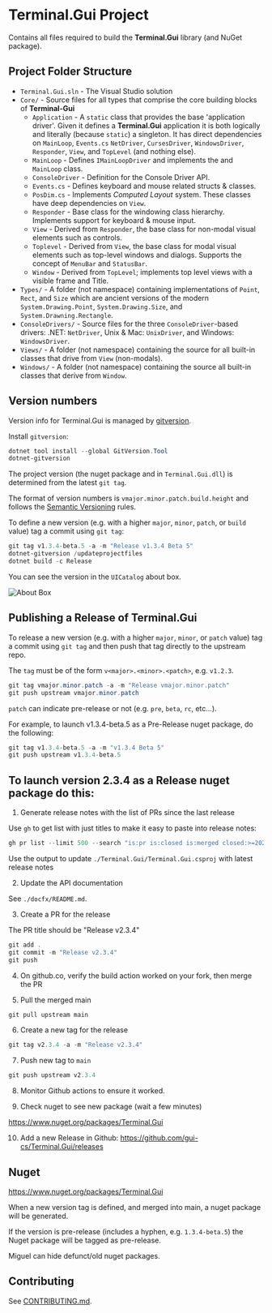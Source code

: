 # Terminal.Gui Project

Contains all files required to build the **Terminal.Gui** library (and NuGet package).

## Project Folder Structure

- `Terminal.Gui.sln` - The Visual Studio solution
- `Core/` - Source files for all types that comprise the core building blocks of **Terminal-Gui** 
    - `Application` - A `static` class that provides the base 'application driver'. Given it defines a **Terminal.Gui** application it is both logically and literally (because `static`) a singleton. It has direct dependencies on `MainLoop`, `Events.cs` `NetDriver`, `CursesDriver`, `WindowsDriver`, `Responder`, `View`, and `TopLevel` (and nothing else).
    - `MainLoop` - Defines `IMainLoopDriver` and implements the and `MainLoop` class.
    - `ConsoleDriver` - Definition for the Console Driver API.
    - `Events.cs` - Defines keyboard and mouse related structs & classes. 
    - `PosDim.cs` - Implements *Computed Layout* system. These classes have deep dependencies on `View`.
    - `Responder` - Base class for the windowing class hierarchy. Implements support for keyboard & mouse input.
    - `View` - Derived from `Responder`, the base class for non-modal visual elements such as controls.
    - `Toplevel` - Derived from `View`, the base class for modal visual elements such as top-level windows and dialogs. Supports the concept of `MenuBar` and `StatusBar`.
    - `Window` - Derived from `TopLevel`; implements top level views with a visible frame and Title.
- `Types/` - A folder (not namespace) containing implementations of `Point`, `Rect`, and `Size` which are ancient versions of the modern `System.Drawing.Point`, `System.Drawing.Size`, and `System.Drawning.Rectangle`.
- `ConsoleDrivers/` - Source files for the three `ConsoleDriver`-based drivers: .NET: `NetDriver`, Unix & Mac: `UnixDriver`, and Windows: `WindowsDriver`.
- `Views/` - A folder (not namespace) containing the source for all built-in classes that drive from `View` (non-modals). 
- `Windows/` - A folder (not namespace) containing the source all built-in classes that derive from `Window`.

## Version numbers

Version info for Terminal.Gui is managed by [gitversion](https://gitversion.net).

Install `gitversion`:

```powershell
dotnet tool install --global GitVersion.Tool
dotnet-gitversion
```

The project version (the nuget package and in `Terminal.Gui.dll`) is determined from the latest `git tag`. 

The format of version numbers is `vmajor.minor.patch.build.height` and follows the [Semantic Versioning](https://semver.org/) rules.

To define a new version (e.g. with a higher `major`, `minor`, `patch`, or `build` value) tag a commit using `git tag`:

```powershell
git tag v1.3.4-beta.5 -a -m "Release v1.3.4 Beta 5"
dotnet-gitversion /updateprojectfiles
dotnet build -c Release
```

You can see the version in the `UICatalog` about box.

![About Box](https://raw.githubusercontent.com/migueldeicaza/gui.cs/master/docfx/aboutbox.png)

## Publishing a Release of Terminal.Gui

To release a new version (e.g. with a higher `major`, `minor`, or `patch` value) tag a commit using `git tag` and then push that tag directly to the upstream repo.

The `tag` must be of the form `v<major>.<minor>.<patch>`, e.g. `v1.2.3`.

```powershell
git tag vmajor.minor.patch -a -m "Release vmajor.minor.patch"
git push upstream vmajor.minor.patch
```      

`patch` can indicate pre-release or not (e.g. `pre`, `beta`, `rc`, etc...). 

For example, to launch v1.3.4-beta.5 as a Pre-Release nuget package, do the following:
       
```powershell
git tag v1.3.4-beta.5 -a -m "v1.3.4 Beta 5"
git push upstream v1.3.4-beta.5
```

## To launch version 2.3.4 as a Release nuget package do this:

1) Generate release notes with the list of PRs since the last release

Use `gh` to get list with just titles to make it easy to paste into release notes: 

```powershell
gh pr list --limit 500 --search "is:pr is:closed is:merged closed:>=2021-05-18"
```

Use the output to update `./Terminal.Gui/Terminal.Gui.csproj` with latest release notes

2) Update the API documentation

See `./docfx/README.md`.

3) Create a PR for the release

The PR title should be "Release v2.3.4"

```powershell
git add .
git commit -m "Release v2.3.4"
git push
```

4) On github.co, verify the build action worked on your fork, then merge the PR

5) Pull the merged main

```powershell
git pull upstream main
```

6) Create a new tag for the release

```powershell
git tag v2.3.4 -a -m "Release v2.3.4"
```       

7) Push new tag to `main`

```powershell
git push upstream v2.3.4
```       

8) Monitor Github actions to ensure it worked.

9) Check nuget to see new package (wait a few minutes)

https://www.nuget.org/packages/Terminal.Gui

10) Add a new Release in Github: https://github.com/gui-cs/Terminal.Gui/releases

## Nuget

https://www.nuget.org/packages/Terminal.Gui

When a new version tag is defined, and merged into main, a nuget package will be generated.

If the version is pre-release (includes a hyphen, e.g. `1.3.4-beta.5`) the Nuget package will be tagged as pre-release.

Miguel can hide defunct/old nuget packages.

## Contributing

See [CONTRIBUTING.md](https://github.com/gui-cs/Terminal.Gui/blob/master/CONTRIBUTING.md).
